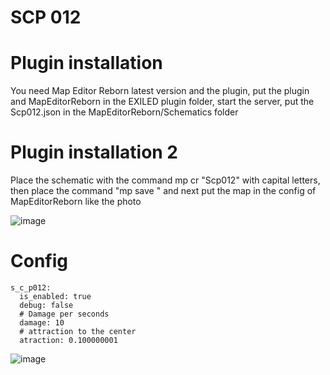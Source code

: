 # SCP 012
# Plugin installation
You need Map Editor Reborn latest version and the plugin, put the plugin and MapEditorReborn in the EXILED plugin folder, start the server, put the Scp012.json in the MapEditorReborn/Schematics folder
# Plugin installation 2
Place the schematic with the command mp cr "Scp012" with capital letters, then place the command "mp save <something>" and next put the map in the config of MapEditorReborn like the photo

![image](https://github.com/user-attachments/assets/0711f062-7f3e-4bcb-b794-5f546e36bc45)
# Config
```
s_c_p012:
  is_enabled: true
  debug: false
  # Damage per seconds
  damage: 10
  # attraction to the center
  atraction: 0.100000001
```
![image](https://github.com/user-attachments/assets/754ed204-d13a-4d19-9a09-6c7d7792bd52)
